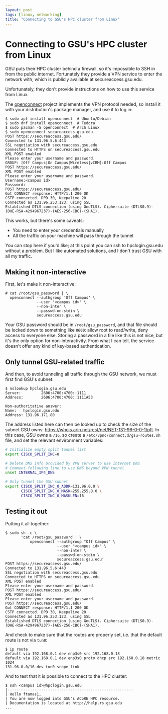 ```yaml
---
layout: post
tags: [linux, networking]
title: "Connecting to GSU's HPC cluster from Linux"
---
```


# Connecting to GSU's HPC cluster from Linux

GSU puts their HPC cluster behind a firewall, so it's impossible to SSH in from
the public internet. Fortunately they provide a VPN service to enter the
network with, which is publicly available at secureaccess.gsu.edu.

Unfortunately, they don't provide instructions on how to use this service from
Linux.

The [openconnect][] project implements the VPN protocol needed, so install it
with your distribution's package manager, and use it to log in:

[openconnect]: http://www.infradead.org/openconnect/index.html

```console
$ sudo apt install openconnect  # Ubuntu/Debian
$ sudo dnf install openconnect  # Fedora
$ sudo pacman -S openconnect  # Arch Linux
$ sudo openconnect secureaccess.gsu.edu
POST https://secureaccess.gsu.edu/
Connected to 131.96.5.6:443
SSL negotiation with secureaccess.gsu.edu
Connected to HTTPS on secureaccess.gsu.edu
XML POST enabled
Please enter your username and password.
GROUP: [Off Campus|On Campus|Wireless|vCRM]:Off Campus
POST https://secureaccess.gsu.edu/
XML POST enabled
Please enter your username and password.
Username:<campus id>
Password:
POST https://secureaccess.gsu.edu/
Got CONNECT response: HTTP/1.1 200 OK
CSTP connected. DPD 30, Keepalive 20
Connected as 131.96.253.123, using SSL
Established DTLS connection (using GnuTLS). Ciphersuite (DTLS0.9)-(DHE-RSA-4294967237)-(AES-256-CBC)-(SHA1).
```

This works, but there's some caveats:

 - You need to enter your credentials manually
 - All the traffic on your machine will pass through the tunnel

You can stop here if you'd like; at this point you can ssh to hpclogin.gsu.edu
without a problem. But I like automated solutions, and I don't trust GSU with
all my traffic.

## Making it non-interactive

First, let's make it non-interactive:

```console
# cat /root/gsu_password | \
  openconnect --authgroup 'Off Campus' \
              --user '<campus id>' \
              --non-inter \
              --passwd-on-stdin \
              secureaccess.gsu.edu
```

Your GSU password should be in `/root/gsu_password`, and that file should be
locked down to something like `0600`: allow root to read/write, deny access to
everyone else. Storing a password in a file like this is not nice, but it's the
only option for non-interactivity. From what I can tell, the service doesn't
offer any kind of key-based authentication.

## Only tunnel GSU-related traffic

And then, to avoid tunneling all traffic through the GSU network, we must first
find GSU's subnet:

```console
$ nslookup hpclogin.gsu.edu
Server:         2606:4700:4700::1111
Address:        2606:4700:4700::1111#53

Non-authoritative answer:
Name:   hpclogin.gsu.edu
Address: 131.96.171.80
```

The address listed here can then be looked up to check the size of the subnet
GSU owns: <https://whois.arin.net/rest/net/NET-131-96-0-0-1/pft>. In this case,
GSU owns a `/16`, so create a `/etc/vpnc/connect.d/gsu-routes.sh` file, and set
the relevant environment variables:

```sh
# Initialize empty split tunnel list
export CISCO_SPLIT_INC=0

# Delete DNS info provided by VPN server to use internet DNS
# Comment following line to use DNS beyond VPN tunnel
unset INTERNAL_IP4_DNS

# Only tunnel the GSU subnet
export CISCO_SPLIT_INC_0_ADDR=131.96.0.0 \
       CISCO_SPLIT_INC_0_MASK=255.255.0.0 \
       CISCO_SPLIT_INC_0_MASKLEN=16
```

## Testing it out

Putting it all together:

```console
$ sudo sh -c \
       'cat /root/gsu_password | \
           openconnect --authgroup "Off Campus" \
                       --user "<campus id>" \
                       --non-inter \
                       --passwd-on-stdin \
                       secureaccess.gsu.edu'
POST https://secureaccess.gsu.edu/
Connected to 131.96.5.6:443
SSL negotiation with secureaccess.gsu.edu
Connected to HTTPS on secureaccess.gsu.edu
XML POST enabled
Please enter your username and password.
POST https://secureaccess.gsu.edu/
XML POST enabled
Please enter your username and password.
POST https://secureaccess.gsu.edu/
Got CONNECT response: HTTP/1.1 200 OK
CSTP connected. DPD 30, Keepalive 20
Connected as 131.96.253.123, using SSL
Established DTLS connection (using GnuTLS). Ciphersuite (DTLS0.9)-(DHE-RSA-4294967237)-(AES-256-CBC)-(SHA1).
```

And check to make sure that the routes are properly set, i.e. that the default
route is not via `tun0`:

```console
$ ip route
default via 192.168.0.1 dev enp3s0 src 192.168.0.18
default via 192.168.0.1 dev enp3s0 proto dhcp src 192.168.0.18 metric 1024
131.96.0.0/16 dev tun0 scope link
```

And to test that it is possible to connect to the HPC cluster:

```console
$ ssh <campus id>@hpclogin.gsu.edu
|--------------------------------------------------------
| Hello ftamas1,
| You are now logged into GSU's ACoRE HPC resource.
| Documentation is located at http://help.rs.gsu.edu
...
```
